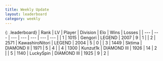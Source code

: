 ```yaml
---
title: Weekly Update
layout: leaderboard
category: weekly
---
```


{: .leaderboard}
| Rank | LV | Player | Division | Elo | Wins | Losses |
| --- | --- | --- | --- | --- | --- | --- |
| <span data-change="1">1</span> | 1015 | <span title="ID: 294236">Gengori</span> | LEGEND | <span data-change="-321">2007</span> | <span data-change="-247">9</span> | <span data-change="-84">1</span> |
| <span data-change="1">2</span> | 2571 | <span title="ID: 164871">KawashiroNitori</span> | LEGEND | <span data-change="-275">2004</span> | <span data-change="-263">5</span> | <span data-change="-123">0</span> |
| <span data-change="-2">3</span> | 1449 | <span title="ID: 353063">Sktima</span> | DIAMOND II | <span data-change="-357">1971</span> | <span data-change="-235">5</span> | <span data-change="-70">4</span> |
| <span data-change="34">4</span> | 1300 | <span title="ID: 392407">Kunzut1k</span> | DIAMOND III | <span data-change="-143">1926</span> | <span data-change="-37">14</span> | <span data-change="-13">2</span> |
| <span data-change="4">5</span> | 1140 | <span title="ID: 498412">LuckySpin</span> | DIAMOND III | <span data-change="-282">1925</span> | <span data-change="-131">9</span> | <span data-change="-52">2</span> |